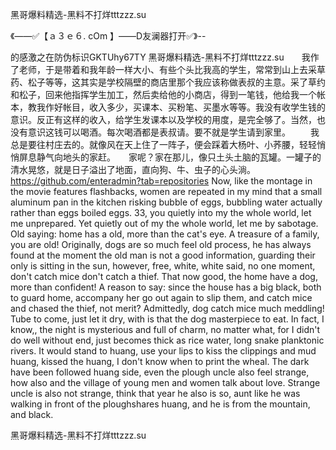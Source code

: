 黑哥爆料精选-黑料不打烊tttzzz.su

《——✅【ａ３ｅ６. cOm 】——D友澜器打开✅》--

的感激之在防伪标识GKTUhy67TY
黑哥爆料精选-黑料不打烊tttzzz.su　　我作了老师，于是带着和我年龄一样大小、有些个头比我高的学生，常常到山上去采草药、松子等等，这其实是学校隔壁的商店里那个我应该称做表叔的主意。采了草约和松子，回来他指挥学生加工，然后卖给他的小商店，得到一笔钱，他给我一个帐本，教我作好帐目，收入多少，买课本、买粉笔、买墨水等等。我没有收学生钱的意识。反正有这样的收入，给学生发课本以及学校的用度，是完全够了。当然，也没有意识这钱可以喝酒。每次喝酒都是表叔请。要不就是学生请到家里。
　　我总是要往村庄去的。就像风在天上住了一阵子，便会踩着大杨叶、小荞腰，轻轻悄悄屏息静气向地头的家赶。　　家呢？家在那儿，像只土头土脑的瓦罐。一罐子的清水晃悠，就是日子溢出了地面，直向狗、牛、虫子的心头淌。
https://github.com/enteradmin?tab=repositories
Now, like the montage in the movie features flashbacks, women are repeated in my mind that a small aluminum pan in the kitchen risking bubble of eggs, bubbling water actually rather than eggs boiled eggs.
33, you quietly into my the whole world, let me unprepared.
Yet quietly out of my the whole world, let me by sabotage.
Old saying: home has a old, more than the cat's eye.
A treasure of a family, you are old!
Originally, dogs are so much feel old process, he has always found at the moment the old man is not a good information, guarding their only is sitting in the sun, however, free, white, white said, no one moment, don't catch mice don't catch a thief.
That now good, the home have a dog, more than confident!
A reason to say: since the house has a big black, both to guard home, accompany her go out again to slip them, and catch mice and chased the thief, not merit?
Admittedly, dog catch mice much meddling!
Tube to come, just let it dry, with is that the dog masterpiece to eat.
In fact, I know,, the night is mysterious and full of charm, no matter what, for I didn't do well without end, just becomes thick as rice water, long snake planktonic rivers.
It would stand to huang, use your lips to kiss the clippings and mud huang, kissed the huang, I don't know when to print the wheal.
The dark have been followed huang side, even the plough uncle also feel strange, how also and the village of young men and women talk about love.
Strange uncle is also not strange, think that year he also is so, aunt like he was walking in front of the ploughshares huang, and he is from the mountain, and black.




黑哥爆料精选-黑料不打烊tttzzz.su
